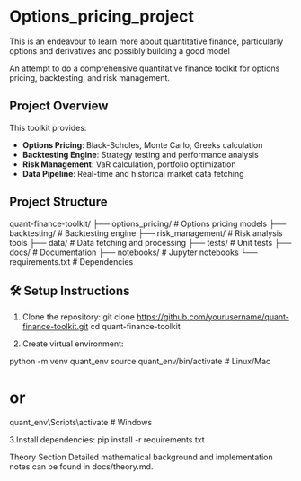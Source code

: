 # Options_pricing_project
This is an endeavour to learn more about quantitative finance, particularly options and derivatives and possibly building a good model

An attempt to do a comprehensive quantitative finance toolkit for options pricing, backtesting, and risk management.

## Project Overview

This toolkit provides:
- **Options Pricing**: Black-Scholes, Monte Carlo, Greeks calculation
- **Backtesting Engine**: Strategy testing and performance analysis
- **Risk Management**: VaR calculation, portfolio optimization
- **Data Pipeline**: Real-time and historical market data fetching

## Project Structure

quant-finance-toolkit/
├── options_pricing/ # Options pricing models
├── backtesting/ # Backtesting engine
├── risk_management/ # Risk analysis tools
├── data/ # Data fetching and processing
├── tests/ # Unit tests
├── docs/ # Documentation
├── notebooks/ # Jupyter notebooks
└── requirements.txt # Dependencies

## 🛠️ Setup Instructions

1. Clone the repository:
git clone https://github.com/yourusername/quant-finance-toolkit.git
cd quant-finance-toolkit

2. Create virtual environment:

python -m venv quant_env
source quant_env/bin/activate  # Linux/Mac
# or
quant_env\Scripts\activate     # Windows

3.Install dependencies:
pip install -r requirements.txt


Theory Section
Detailed mathematical background and implementation notes can be found in docs/theory.md.


